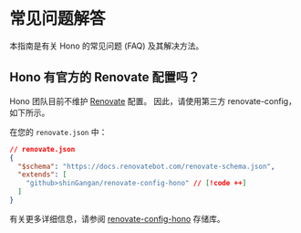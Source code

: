 # 常见问题解答

本指南是有关 Hono 的常见问题 (FAQ) 及其解决方法。

## Hono 有官方的 Renovate 配置吗？

Hono 团队目前不维护 [Renovate](https://github.com/renovatebot/renovate) 配置。
因此，请使用第三方 renovate-config，如下所示。

在您的 `renovate.json` 中：

```json
// renovate.json
{
  "$schema": "https://docs.renovatebot.com/renovate-schema.json",
  "extends": [
    "github>shinGangan/renovate-config-hono" // [!code ++]
  ]
}
```

有关更多详细信息，请参阅 [renovate-config-hono](https://github.com/shinGangan/renovate-config-hono) 存储库。
